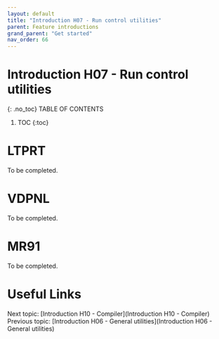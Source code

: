 ```yaml
---
layout: default
title: "Introduction H07 - Run control utilities"
parent: Feature introductions
grand_parent: "Get started"
nav_order: 66
---
```


# Introduction H07 - Run control utilities
{: .no_toc}
TABLE OF CONTENTS
1. TOC
{:toc}

# LTPRT
To be completed.



# VDPNL
To be completed.


# MR91
To be completed.


# Useful Links
Next topic: [Introduction H10 - Compiler](Introduction H10 - Compiler)
Previous topic: [Introduction H06 - General utilities](Introduction H06 - General utilities)

